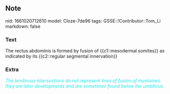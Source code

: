 ## Note
nid: 1661020712610
model: Cloze-7de96
tags: GSSE::!Contributor::Tom_Li
markdown: false

### Text
<div>
  The rectus abdominis is formed by fusion of {{c1::mesodermal
  somites}} as indicated by its {{c2::regular segmental
  innervation}}
</div>

### Extra
<font color="#1DE7E5"><i>The tendinous intersections do not
represent lines of fusion of myotomes. they are later developments
and are sometimes found below the umbilicus</i></font>
